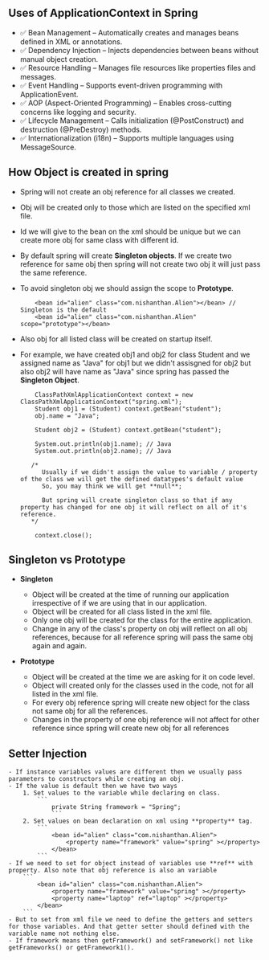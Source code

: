 ## Uses of ApplicationContext in Spring

- ✅ Bean Management – Automatically creates and manages beans defined in XML or annotations.
- ✅ Dependency Injection – Injects dependencies between beans without manual object creation.
- ✅ Resource Handling – Manages file resources like properties files and messages.
- ✅ Event Handling – Supports event-driven programming with ApplicationEvent.
- ✅ AOP (Aspect-Oriented Programming) – Enables cross-cutting concerns like logging and security.
- ✅ Lifecycle Management – Calls initialization (@PostConstruct) and destruction (@PreDestroy) methods.
- ✅ Internationalization (i18n) – Supports multiple languages using MessageSource.

## How Object is created in spring

- Spring will not create an obj reference for all classes we created.
- Obj will be created only to those which are listed on the specified xml file.
- Id we will give to the bean on the xml should be unique but we can create more obj for same class with different id.
- By default spring will create **Singleton objects**. If we create two reference for same obj then spring will not create two obj it will just pass the same reference.
- To avoid singleton obj we should assign the scope to **Prototype**.
  ```
      <bean id="alien" class="com.nishanthan.Alien"></bean> // Singleton is the default
      <bean id="alien" class="com.nishanthan.Alien" scope="prototype"></bean>
  ```
- Also obj for all listed class will be created on startup itself.
- For example, we have created obj1 and obj2 for class Student and we assigned name as "Java" for obj1 but we didn't assisgned for obj2 but also obj2 will have name as "Java" since spring has passed the **Singleton Object**.

  ```
      ClassPathXmlApplicationContext context = new ClassPathXmlApplicationContext("spring.xml");
      Student obj1 = (Student) context.getBean("student");
      obj.name = "Java";

      Student obj2 = (Student) context.getBean("student");

      System.out.println(obj1.name); // Java
      System.out.println(obj2.name); // Java

     /*
        Usually if we didn't assign the value to variable / property of the class we will get the defined datatypes's default value
        So, you may think we will get **null**;

        But spring will create singleton class so that if any property has changed for one obj it will reflect on all of it's reference.
     */

      context.close();
  ```

## Singleton vs Prototype

- **Singleton**

  - Object will be created at the time of running our application irrespective of if we are using that in our application.
  - Object will be created for all class listed in the xml file.
  - Only one obj will be created for the class for the entire application.
  - Change in any of the class's property on obj will reflect on all obj references, because for all reference spring will pass the same obj again and again.

- **Prototype**

  - Object will be created at the time we are asking for it on code level.
  - Object will created only for the classes used in the code, not for all listed in the xml file.
  - For every obj reference spring will create new object for the class not same obj for all the references.
  - Changes in the property of one obj reference will not affect for other reference since spring will create new obj for all references

## Setter Injection

    - If instance variables values are different then we usually pass parameters to constructors while creating an obj.
    - If the value is default then we have two ways
        1. Set values to the variable while declaring on class.
            ```
                private String framework = "Spring";
                ```
        2. Set values on bean declaration on xml using **property** tag.
            ```
                <bean id="alien" class="com.nishanthan.Alien">
                    <property name="framework" value="spring" ></property>
                </bean>
            ```
    - If we need to set for object instead of variables use **ref** with property. Also note that obj reference is also an variable
        ```
            <bean id="alien" class="com.nishanthan.Alien">
                <property name="framework" value="spring" ></property>
                <property name="laptop" ref="laptop" ></property>
            </bean>
        ```
    - But to set from xml file we need to define the getters and setters for those variables. And that getter setter should defined with the variable name not nothing else.
    - If framework means then getFramework() and setFramework() not like getFrameworks() or getFramework1().
